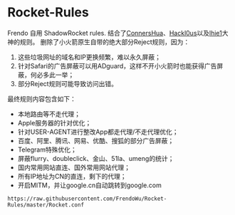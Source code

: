 # Rocket-Rules
Frendo 自用 ShadowRocket rules.
结合了[ConnersHua](https://github.com/ConnersHua/Profiles)、[Hackl0us](https://github.com/Hackl0us/SS-Rule-Snippet)以及[lhie1](https://github.com/lhie1/Rules)大神的规则。
删除了小火箭原生自带的绝大部分Reject规则，因为：

1. 这些垃圾网址的域名和IP更换频繁，难以永久屏蔽；
2. 针对Safari的广告屏蔽可以用ADguard，这样不开小火箭时也能获得广告屏蔽，何必多此一举；
3. 部分Reject规则可能导致访问出错。

最终规则内容包含如下：

* 本地路由等不走代理；
* Apple服务器的针对优化；
* 针对USER-AGENT进行整改App都走代理/不走代理优化；
* 百度、阿里、腾讯、网易、优酷、搜狐的部分广告屏蔽；
* Telegram特殊优化；
* 屏蔽flurry、doubleclick、金山、51la、umeng的统计；
* 国内常用网站直连、国外常用网站代理；
* 所有IP地址为CN的直连，剩下的代理；
* 开启MITM，并让google.cn自动跳转到google.com

`https://raw.githubusercontent.com/FrendoWu/Rocket-Rules/master/Rocket.conf`
